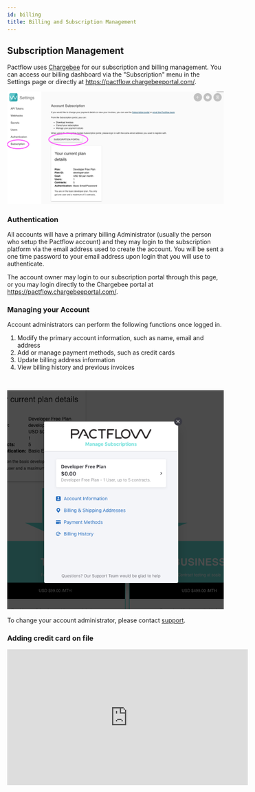 ```yaml
---
id: billing
title: Billing and Subscription Management
---
```


## Subscription Management

Pactflow uses [Chargebee](https://www.chargebee.com/) for our subscription and billing management. You can access our billing dashboard via the "Subscription" menu in the Settings page or directly at https://pactflow.chargebeeportal.com/.

![Subscriptions Screen](assets/ui/billing-dashboard.png)

### Authentication

All accounts will have a primary billing Administrator (usually the person who setup the Pactflow account) and they may login to the subscription platform via the email address used to create the account. You will be sent a one time password to your email address upon login that you will use to authenticate.

The account owner may login to our subscription portal through this page, or you may login directly to the Chargebee portal at https://pactflow.chargebeeportal.com/.

### Managing your Account

Account administrators can perform the following functions once logged in.

1. Modify the primary account information, such as name, email and address
1. Add or manage payment methods, such as credit cards
1. Update billing address information
1. View billing history and previous invoices

&nbsp;

![Billing Options](assets/ui/billing-options.png)

To change your account administrator, please contact [support](mailto:support@pactflow.io?subject=Change%20Billing%20Administrator%20for%20account%20MYACCOUNT).

### Adding credit card on file

<iframe width="560" height="315" src="https://www.youtube.com/embed/R8DBH-Dqw-c" frameborder="0" allow="accelerometer; autoplay; encrypted-media; gyroscope; picture-in-picture" allowfullscreen></iframe>